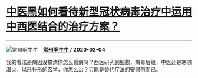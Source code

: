# [中医黑如何看待新型冠状病毒治疗中运用中西医结合的治疗方案？](https://www.zhihu.com/answer/998269793)

---------------------------------------------------------------------------

![常州啊牛牛](https://pic2.zhimg.com/da8e974dc.jpg?source=1940ef5c "常州啊牛牛")&emsp;**[常州啊牛牛](https://www.zhihu.com/people/chang-zhou-a-niu-niu) / 2020-02-04**

我的看法是病因没搞清你怎么看病吗？西医研究到细胞，病毒层级，中医还是寒凉湿火，以形补形的玄学，你怎么治？只能是替代疗法的安慰剂而已。

